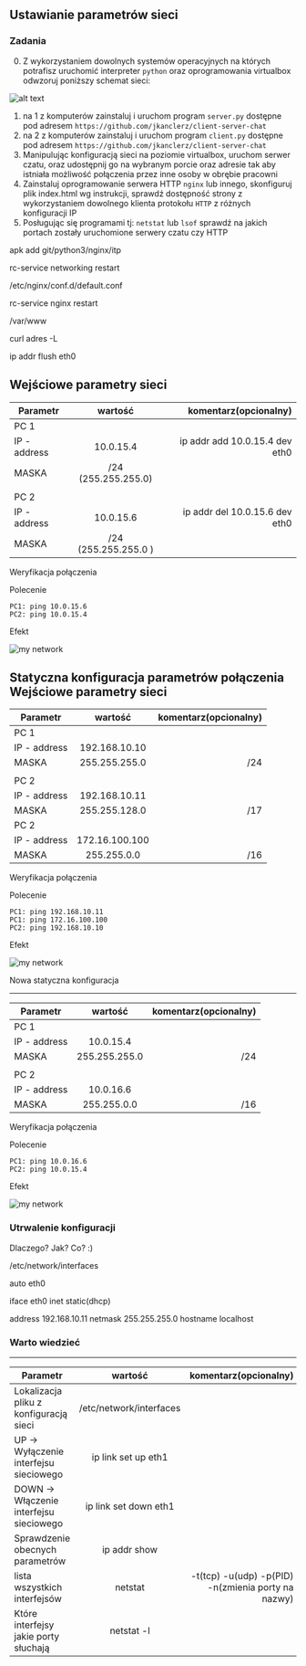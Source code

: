 ## Ustawianie parametrów sieci

### Zadania

0. Z wykorzystaniem dowolnych systemów operacyjnych na których potrafisz uruchomić interpreter ``python`` oraz oprogramowania virtualbox odwzoruj poniższy schemat sieci:

![alt text][network]

[network]: ./network.png "Logo Title Text 2"

1. na 1 z komputerów zainstaluj i uruchom program ``server.py`` dostępne pod adresem ``https://github.com/jkanclerz/client-server-chat``
2. na 2 z komputerów zainstaluj i uruchom program ``client.py`` dostępne pod adresem ``https://github.com/jkanclerz/client-server-chat``
3. Manipulując konfiguracją sieci na poziomie virtualbox, uruchom serwer czatu, oraz udostępnij go na wybranym porcie oraz adresie tak aby istniała możliwość połączenia przez inne osoby w obrębie pracowni
4. Zainstaluj oprogramowanie serwera HTTP ``nginx`` lub innego, skonfiguruj plik index.html wg instrukcji, sprawdź dostępność strony z wykorzystaniem dowolnego klienta protokołu ``HTTP`` z różnych konfiguracji IP
5. Posługując się programami tj: ``netstat`` lub ``lsof`` sprawdź na jakich portach zostały uruchomione serwery czatu czy HTTP

apk add git/python3/nginx/itp

rc-service networking restart

/etc/nginx/conf.d/default.conf 

rc-service nginx restart

/var/www

curl adres -L

ip addr flush eth0

Wejściowe parametry sieci
-------------------------
| Parametr | wartość | komentarz(opcionalny) |
| ------------- |:-------------:| -----:|
|   PC 1 |  
| IP - address  | 10.0.15.4 |ip addr add 10.0.15.4 dev eth0 |
| MASKA  | /24 (255.255.255.0) | |
|   |  | |
| PC 2  |  | |
| IP - address  | 10.0.15.6 | ip addr del 10.0.15.6 dev eth0 |
| MASKA  | /24 (255.255.255.0 )| |

Weryfikacja połączenia

Polecenie
```
PC1: ping 10.0.15.6
PC2: ping 10.0.15.4
```

Efekt

![my network](conf1.png)


Statyczna konfiguracja parametrów połączenia
Wejściowe parametry sieci
-------------------------
| Parametr | wartość | komentarz(opcionalny) |
| ------------- |:-------------:| -----:|
|   PC 1 |  
| IP - address  | 192.168.10.10 | |
| MASKA  | 255.255.255.0 |/24 |
|   |  | |
| PC 2  |  | |
| IP - address  | 192.168.10.11 | |
| MASKA  | 255.255.128.0 |/17 |
| PC 2  |  | |
| IP - address  | 172.16.100.100 | |
| MASKA  | 255.255.0.0 |/16 |

Weryfikacja połączenia

Polecenie
```
PC1: ping 192.168.10.11
PC1: ping 172.16.100.100
PC2: ping 192.168.10.10
```

Efekt

![my network](conf2.png)


Nowa statyczna konfiguracja 

-------------------------
| Parametr | wartość | komentarz(opcionalny) |
| ------------- |:-------------:| -----:|
|   PC 1 |  
| IP - address  | 10.0.15.4 | |
| MASKA  | 255.255.255.0 |/24 |
|   |  | |
| PC 2  |  | |
| IP - address  | 10.0.16.6 | |
| MASKA  | 255.255.0.0 |/16 |

Weryfikacja połączenia

Polecenie
```
PC1: ping 10.0.16.6
PC2: ping 10.0.15.4
```

Efekt

![my network](conf3.png)


### Utrwalenie konfiguracji

Dlaczego? Jak? Co? :)

/etc/network/interfaces

auto eth0

iface eth0 inet static(dhcp)

  address 192.168.10.11
  netmask 255.255.255.0
  hostname localhost

### Warto wiedzieć

-------------------------
| Parametr | wartość | komentarz(opcionalny) |
| ------------- |:-------------:| -----:|
| Lokalizacja pliku z konfiguracją sieci|/etc/network/interfaces | |
| UP -> Wyłączenie interfejsu sieciowego|ip link set up eth1 | |
| DOWN -> Włączenie interfejsu sieciowego|ip link set down eth1| |
| Sprawdzenie obecnych parametrów |ip addr show | |
| lista wszystkich interfejsów |netstat |-t(tcp) -u(udp) -p(PID) -n(zmienia porty na nazwy) |
| Które interfejsy jakie porty słuchają |netstat -l | |

